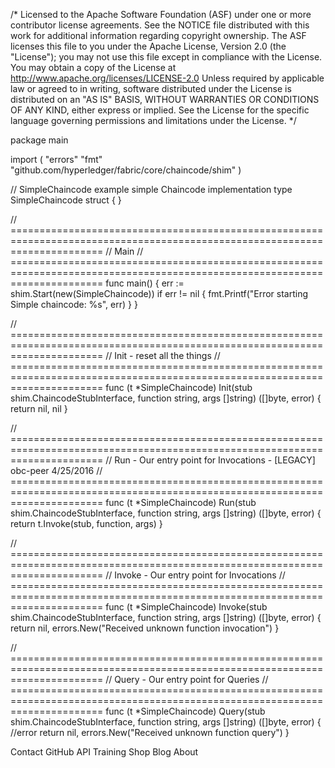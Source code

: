 /*
Licensed to the Apache Software Foundation (ASF) under one
or more contributor license agreements.  See the NOTICE file
distributed with this work for additional information
regarding copyright ownership.  The ASF licenses this file
to you under the Apache License, Version 2.0 (the
"License"); you may not use this file except in compliance
with the License.  You may obtain a copy of the License at
  http://www.apache.org/licenses/LICENSE-2.0
Unless required by applicable law or agreed to in writing,
software distributed under the License is distributed on an
"AS IS" BASIS, WITHOUT WARRANTIES OR CONDITIONS OF ANY
KIND, either express or implied.  See the License for the
specific language governing permissions and limitations
under the License.
*/

package main

import (
	"errors"
	"fmt"
	"github.com/hyperledger/fabric/core/chaincode/shim"
)

// SimpleChaincode example simple Chaincode implementation
type SimpleChaincode struct {
}



// ============================================================================================================================
// Main
// ============================================================================================================================
func main() {
	err := shim.Start(new(SimpleChaincode))
	if err != nil {
		fmt.Printf("Error starting Simple chaincode: %s", err)
	}
}

// ============================================================================================================================
// Init - reset all the things
// ============================================================================================================================
func (t *SimpleChaincode) Init(stub shim.ChaincodeStubInterface, function string, args []string) ([]byte, error) {
	return nil, nil
}

// ============================================================================================================================
// Run - Our entry point for Invocations - [LEGACY] obc-peer 4/25/2016
// ============================================================================================================================
func (t *SimpleChaincode) Run(stub shim.ChaincodeStubInterface, function string, args []string) ([]byte, error) {
	return t.Invoke(stub, function, args)
}

// ============================================================================================================================
// Invoke - Our entry point for Invocations
// ============================================================================================================================
func (t *SimpleChaincode) Invoke(stub shim.ChaincodeStubInterface, function string, args []string) ([]byte, error) {
	return nil, errors.New("Received unknown function invocation")
}

// ============================================================================================================================
// Query - Our entry point for Queries
// ============================================================================================================================
func (t *SimpleChaincode) Query(stub shim.ChaincodeStubInterface, function string, args []string) ([]byte, error) {					//error
	return nil, errors.New("Received unknown function query")
}

Contact GitHub API Training Shop Blog About
